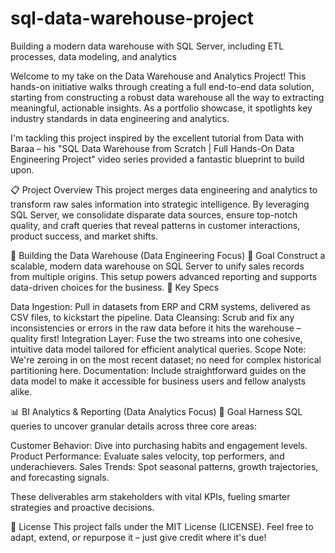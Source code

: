 # sql-data-warehouse-project
Building a modern data warehouse with SQL Server, including ETL processes, data modeling, and analytics

Welcome to my take on the Data Warehouse and Analytics Project! This hands-on initiative walks through creating a full end-to-end data solution, starting from constructing a robust data warehouse all the way to extracting meaningful, actionable insights. As a portfolio showcase, it spotlights key industry standards in data engineering and analytics. 

I'm tackling this project inspired by the excellent tutorial from Data with Baraa – his "SQL Data Warehouse from Scratch | Full Hands-On Data Engineering Project" video series provided a fantastic blueprint to build upon.

📋 Project Overview
This project merges data engineering and analytics to transform raw sales information into strategic intelligence. By leveraging SQL Server, we consolidate disparate data sources, ensure top-notch quality, and craft queries that reveal patterns in customer interactions, product success, and market shifts.

🔧 Building the Data Warehouse (Data Engineering Focus)
🎯 Goal
Construct a scalable, modern data warehouse on SQL Server to unify sales records from multiple origins. This setup powers advanced reporting and supports data-driven choices for the business.
📝 Key Specs

Data Ingestion: Pull in datasets from ERP and CRM systems, delivered as CSV files, to kickstart the pipeline.
Data Cleansing: Scrub and fix any inconsistencies or errors in the raw data before it hits the warehouse – quality first!
Integration Layer: Fuse the two streams into one cohesive, intuitive data model tailored for efficient analytical queries.
Scope Note: We're zeroing in on the most recent dataset; no need for complex historical partitioning here.
Documentation: Include straightforward guides on the data model to make it accessible for business users and fellow analysts alike.

📊 BI Analytics & Reporting (Data Analytics Focus)
🎯 Goal
Harness SQL queries to uncover granular details across three core areas:

Customer Behavior: Dive into purchasing habits and engagement levels.
Product Performance: Evaluate sales velocity, top performers, and underachievers.
Sales Trends: Spot seasonal patterns, growth trajectories, and forecasting signals.

These deliverables arm stakeholders with vital KPIs, fueling smarter strategies and proactive decisions.

📄 License
This project falls under the MIT License (LICENSE). Feel free to adapt, extend, or repurpose it – just give credit where it's due!


